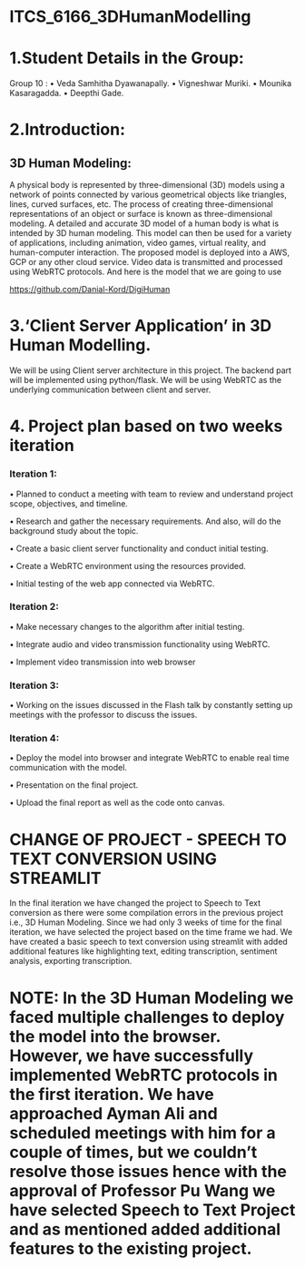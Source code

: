 # ITCS_6166_3DHumanModelling
# 1.Student Details in the Group:
Group 10 :
  •	Veda Samhitha Dyawanapally. 
  •	Vigneshwar Muriki.
  •	Mounika Kasaragadda.
  •	Deepthi Gade.

# 2.Introduction:
## 3D Human Modeling:
A physical body is represented by three-dimensional (3D) models using a network of points connected by various geometrical objects like triangles, lines, curved surfaces, etc. The process of creating three-dimensional representations of an object or surface is known as three-dimensional modeling. A detailed and accurate 3D model of a human body is what is intended by 3D human modeling. This model can then be used for a variety of applications, including animation, video games, virtual reality, and human-computer interaction.
The proposed model is deployed into a AWS, GCP or any other cloud service. Video data is transmitted and processed using WebRTC protocols.
And here is the model that we are going to use

https://github.com/Danial-Kord/DigiHuman


# 3.‘Client Server Application’ in 3D Human Modelling.
We will be using Client server architecture in this project. The backend part will be implemented using python/flask. We will be using WebRTC as the underlying communication between client and server.
# 4. Project plan based on two weeks iteration 
### Iteration 1:

•	Planned to conduct a meeting with team to review and understand project scope, objectives, and timeline.

•	Research and gather the necessary requirements. And also, will do the background study about the topic.

•	Create a basic client server functionality and conduct initial testing.

•	Create a WebRTC environment using the resources provided.

•	Initial testing of the web app connected via WebRTC.

### Iteration 2:

•	Make necessary changes to the algorithm after initial testing.

•	Integrate audio and video transmission functionality using WebRTC.

•	Implement video transmission into web browser

### Iteration 3:

•	Working on the issues discussed in the Flash talk by constantly setting up meetings with the professor to discuss the issues.

### Iteration 4:

•	Deploy the model into browser and integrate WebRTC to enable real time communication with the model.

•	Presentation on the final project.

•	Upload the final report as well as the code onto canvas.

# CHANGE OF PROJECT - SPEECH TO TEXT CONVERSION USING STREAMLIT
In the final iteration we have changed the project to Speech to Text conversion as there were some compilation errors in the previous project i.e., 3D Human Modeling. Since we had only 3 weeks of time for the final iteration, we have selected the project based on the time frame we had. We have created a basic speech to text conversion using streamlit with added additional features like highlighting text, editing transcription, sentiment analysis, exporting transcription.
# NOTE: In the 3D Human Modeling we faced multiple challenges to deploy the model into the browser. However, we have successfully implemented WebRTC protocols in the first iteration. We have approached Ayman Ali and scheduled meetings with him for a couple of times, but we couldn’t resolve those issues hence with the approval of Professor Pu Wang we have selected Speech to Text Project and as mentioned added additional features to the existing project.

